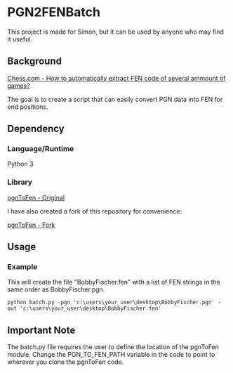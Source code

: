 # PGN2FENBatch

This project is made for Simon, but it can be used by anyone who may find it useful.

## Background

[Chess.com - How to automatically extract FEN code of several ammount of games?](https://www.chess.com/clubs/forum/view/how-to-automatically-extract-fen-code-of-several-ammount-of-games)

The goal is to create a script that can easily convert PGN data into FEN for end positions.

## Dependency

### Language/Runtime

Python 3

### Library

[pgnToFen - Original](https://github.com/SindreSvendby/pgnToFen)

I have also created a fork of this repository for convenience:

[pgnToFen - Fork](https://github.com/Juzkus/pgnToFen)

## Usage

### Example

This will create the file "BobbyFischer.fen" with a list of FEN strings in the same order as BobbyFischer.pgn.

```
python batch.py -pgn 'c:\users\your_user\desktop\BobbyFischer.pgn' -out 'c:\users\your_user\desktop\BobbyFischer.fen'
```

## Important Note

The batch.py file requires the user to define the location of the pgnToFen module. Change the PGN_TO_FEN_PATH variable in the code to point to wherever you clone the pgnToFen code.
